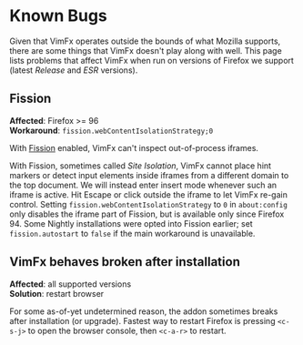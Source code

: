 # Known Bugs

Given that VimFx operates outside the bounds of what Mozilla supports, there
are some things that VimFx doesn't play along with well. This page lists
problems that affect VimFx when run on versions of Firefox we support
(latest *Release* and *ESR* versions).

## Fission

**Affected**: Firefox >= 96  
**Workaround**: `fission.webContentIsolationStrategy;0`

With [Fission] enabled, VimFx can't inspect out-of-process iframes.

With Fission, sometimes called *Site Isolation*, VimFx cannot place hint markers
or detect input elements inside iframes from a different domain to the top
document. We will instead enter insert mode whenever such an iframe is active.
Hit Escape or click outside the iframe to let VimFx re-gain control. Setting
`fission.webContentIsolationStrategy` to `0` in `about:config` only disables the
iframe part of Fission, but is available only since Firefox 94. Some Nightly
installations were opted into Fission earlier; set `fission.autostart`
to `false` if the main workaround is unavailable.

<!-- VimFx will probably never support Fission. Its architecture assumes that
all elements can be interacted with from a single point. It would require
revisiting 8a33140f and injecting a script into each frame and postMessage'ing
them instead of directly accessing elements within them. -->

[Fission]: https://wiki.mozilla.org/Project_Fission

## VimFx behaves broken after installation

**Affected**: all supported versions  
**Solution**: restart browser

For some as-of-yet undetermined reason, the addon sometimes breaks after
installation (or upgrade)<!-- possibly Gecko internals changed and the
BootstrapLoader is failing -->. Fastest way to restart Firefox is pressing
`<c-s-j>` to open the browser console, then `<c-a-r>` to restart.
